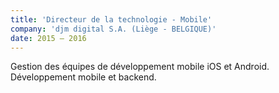 ```yaml
---
title: 'Directeur de la technologie - Mobile'
company: 'djm digital S.A. (Liège - BELGIQUE)'
date: 2015 – 2016
---
```


Gestion des équipes de développement mobile iOS et Android. 
Développement mobile et backend.
